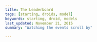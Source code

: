 ```yaml
---
title: The Leaderboard
tags: [starting, droids, model]
keywords: starting, droid, models 
last_updated: November 21, 2015
summary: "Watching the events scroll by"

---
```



<script> 
$(document).ready(function(){

});

</script>

<script> 
function calculateFocus(blockHash, droidID) {
    var focus_input = blockHash + 'FOCUS' + droidID.toString();
    var focus_hash = CryptoJS.SHA256(focus_input).toString(CryptoJS.enc.Hex);
    var first_byte = parseInt(focus_hash.substring(0, 2), 16);

    return first_byte / 255.0;
};

function calculateEnergy(blockHash, droidID) {
    var energy_input = blockHash + 'ENERGY' + droidID.toString();
    var energy_hash = CryptoJS.SHA256(energy_input).toString(CryptoJS.enc.Hex);
    var first_byte = parseInt(energy_hash.substring(0, 2), 16);

    return first_byte / 255.0;
};

function makeGradientColor(color1, color2, percent) {
    var newColor = {};

    function makeChannel(a, b) {
        return(a + Math.round((b-a)*(percent/100)));
    }

    function makeColorPiece(num) {
        num = Math.min(num, 255);   // not more than 255
        num = Math.max(num, 0);     // not less than 0
        var str = num.toString(16);
        if (str.length < 2) {
            str = "0" + str;
        }
        return(str);
    }

    newColor.r = makeChannel(color1.r, color2.r);
    newColor.g = makeChannel(color1.g, color2.g);
    newColor.b = makeChannel(color1.b, color2.b);
    newColor.cssColor = "#" + 
                        makeColorPiece(newColor.r) + 
                        makeColorPiece(newColor.g) + 
                        makeColorPiece(newColor.b);
    return(newColor);
}

$(document).ready(function(){
        var current_blockhash;
        jQuery.ajax({
        	url: "https://api.coindroids.com/currency?id=eq.1",
		    type: "GET",
		    processData: false,
		    contentType: 'application/json'
        })
        .done(function(data, textStatus, jqXHR) {
            current_blockhash = data[0].last_ingested.block_hash;
        });
	
		jQuery.ajax({
		    url: "https://api.coindroids.com/droid?is_active=is.true&order=purse_current.desc,level.asc",
		    type: "GET",
		    processData: false,
		    contentType: 'application/json',
			})
		.done(function(data, textStatus, jqXHR) {
			current_droid = '';
			for (index = data.length - 1; index >= 0; --index) { 
				if (current_droid != data[index].id) {

                    var droidID = data[index].id;
					$("#droid_list").prepend("<div id='droid_"+droidID+"'><div class='row'><div class='col-lg-2' ><b>"+data[index].name+"</b> id: " + data[index].id + ", <i>Level "+data[index].level+" </i></div><div class='col-lg-6 text-right' ></div></div></div>")

					$("#droid_"+droidID).append("<div class='row'><div class='col-lg-4'>Purse "+create_progress_bar((data[index].purse_current/100),(data[index].purse_max/100))+" bits</div><div class='col-lg-4 '>Health "+create_progress_bar(data[index].health_current,data[index].health_max)+"</div></div>");

                    var focus_name = "focusChart_" + droidID.toString();
                    var energy_name = "energyChart_" + droidID.toString();
					var qrtext = encodeURIComponent("bitcoin://" + data[index].attack_address + "?message=Attack " + data[index].name);

					$("#droid_"+droidID).append("<div class='row'><div class='col-lg-8 text-center'>"+((data[index].attack_address == null)?'Inactive':('<img src="https://chart.googleapis.com/chart?cht=qr&chl='+qrtext+'&chs=180x180&choe=UTF-8&chld=L|2" alt="">'+data[index].attack_address+'<canvas id="'+focus_name+'" width="100" height="100"></canvas>&nbsp;&nbsp;<canvas id="'+energy_name+'" width="100" height="100"></canvas></p>'))+ '</div></div>');

                    var red = {r:255, g:0, b:0};
                    var green = {r:0, g:255, b:0};

                    var focus = Math.round(calculateFocus(current_blockhash, droidID) * 100);
                    var energy = Math.round(calculateEnergy(current_blockhash, droidID) * 100);

                    var focusColor = makeGradientColor(red, green, focus);
                    var energyColor = makeGradientColor(red, green, energy);


					var focusData = [{value: 100-focus,color:"white"},{value: focus,color:focusColor.cssColor,label:"Focus"}];
					var energyData = [{value: 100-energy,color:"white"},{value: energy,color:energyColor.cssColor,label:"Energy"}];

					var doughnutOptions = {segmentShowStroke: true, segmentStrokeColor: '#000000', segmentStrokeWidth: 1, animationEasing: "easeOutBounce"};

					var focus_ctx = document.getElementById(focus_name).getContext("2d");
					var focusChart = new Chart(focus_ctx).Doughnut(focusData, doughnutOptions);

					var energy_ctx = document.getElementById(energy_name).getContext("2d");
					var energyChart = new Chart(energy_ctx).Doughnut(energyData, doughnutOptions);

					$("#droid_"+droidID).append("<div class='row'><div class='col-lg-8'><hr></div></div>");	
					
					current_droid = data[index].id;
					
				}
 
			}		 	

		    console.log("HTTP Request Succeeded: " + jqXHR.status);
		    console.log(data);
		})
		.fail(function(jqXHR, textStatus, errorThrown) {
		    console.log("HTTP Request Failed");
		})
		.always(function() {
		       $("#submit-lookup").show();
			   $("#submit-lookup-hidden").hide();
		});
		
});		


function create_progress_bar(now, max){
	
	return '<div class="progress"><div class="progress-bar" role="progressbar"  style=" color: black; width: ' + Math.round((now/max)*100) + '%;" ><span style="min-width: 100px; overflow:visible; ">' + now+'/'+max +'</span></div></div>';

}

</script>


<div class="container" id='droid_list'>

</div>



<br />

